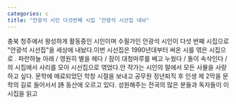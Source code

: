 ```yaml
---
categories: c
title: "안광석 시인 다섯번째 시집 ’안광석 시선집 내놔"
---
```

충북 청주에서 왕성하게 활동중인 시인이며 수필가인 안광석 시인이 다섯 번째 시집으로 "안광석 시선집"을 세상에 내놨다.이번 시선집은 1990년대부터 써온 시를 엮은 시집으로 . 파란하늘 아래 / 영원히 별을 헤다 / 잠이 대청마루를 베고 누웠다 / 돌이 속삭인다 /의 시집에서 사리를 모아 시선집으로 엮었다.안 작가는 시인의 말에서 모든 사물을 사랑하고 싶다. 문학에 매료되었던 학창 시절을 보내고 공무원 정년퇴직 후 인생 제 2막을 문학의 길로 들어서서 詩 동산에 오르고 있다. 성원해주는 전국의 많은 분들과 독자들이 이 시집을 읽고